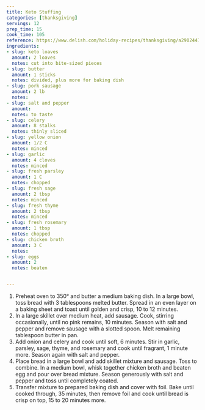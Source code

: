 ```yaml
---
title: Keto Stuffing
categories: [thanksgiving]
servings: 12
prep_time: 15
cook_time: 105
reference: https://www.delish.com/holiday-recipes/thanksgiving/a29024474/keto-stuffing-recipe/
ingredients:
- slug: keto loaves
  amount: 2 loaves
  notes: cut into bite-sized pieces
- slug: butter
  amount: 1 sticks
  notes: divided, plus more for baking dish
- slug: pork sausage
  amount: 2 lb
  notes:
- slug: salt and pepper
  amount:
  notes: to taste
- slug: celery
  amount: 8 stalks
  notes: thinly sliced
- slug: yellow onion
  amount: 1/2 C
  notes: minced
- slug: garlic
  amount: 4 cloves
  notes: minced
- slug: fresh parsley
  amount: 1 C
  notes: chopped
- slug: fresh sage
  amount: 2 tbsp
  notes: minced
- slug: fresh thyme
  amount: 2 tbsp
  notes: minced
- slug: fresh rosemary
  amount: 1 tbsp
  notes: chopped
- slug: chicken broth
  amount: 3 C
  notes:
- slug: eggs
  amount: 2
  notes: beaten


---
```


1. Preheat oven to 350° and butter a medium baking dish. In a large bowl, toss bread with 3 tablespoons melted butter. Spread in an even layer on a baking sheet and toast until golden and crisp, 10 to 12 minutes.
2. In a large skillet over medium heat, add sausage. Cook, stirring occasionally, until no pink remains, 10 minutes. Season with salt and pepper and remove sausage with a slotted spoon. Melt remaining tablespoon butter in pan.
3. Add onion and celery and cook until soft, 6 minutes. Stir in garlic, parsley, sage, thyme, and rosemary and cook until fragrant, 1 minute more. Season again with salt and pepper.
4. Place bread in a large bowl and add skillet mixture and sausage. Toss to combine. In a medium bowl, whisk together chicken broth and beaten egg and pour over bread mixture. Season generously with salt and pepper and toss until completely coated.
5. Transfer mixture to prepared baking dish and cover with foil. Bake until cooked through, 35 minutes, then remove foil and cook until bread is crisp on top, 15 to 20 minutes more.
